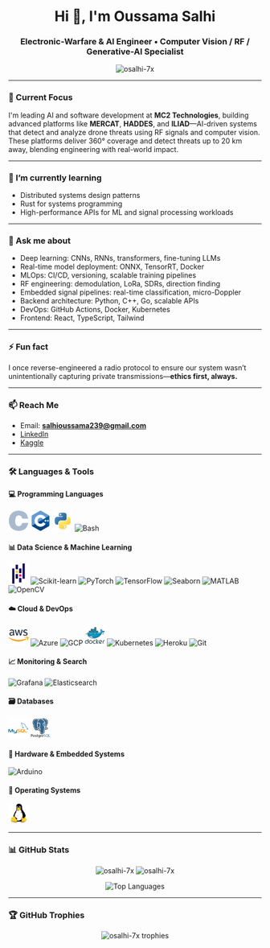 <h1 align="center">Hi 👋, I'm Oussama Salhi</h1>
<h3 align="center">Electronic-Warfare & AI Engineer • Computer Vision / RF / Generative-AI Specialist</h3>

<p align="center">
  <img src="https://komarev.com/ghpvc/?username=osalhi-7x&label=Profile%20views&color=0e75b6&style=flat" alt="osalhi-7x" />
</p>

---

### 🔭 Current Focus

I'm leading AI and software development at **MC2 Technologies**, building advanced platforms like **MERCAT**, **HADDES**, and **ILIAD**—AI-driven systems that detect and analyze drone threats using RF signals and computer vision. These platforms deliver 360° coverage and detect threats up to 20 km away, blending engineering with real-world impact.

---

### 🌱 I’m currently learning

- Distributed systems design patterns  
- Rust for systems programming  
- High-performance APIs for ML and signal processing workloads  

---

### 💬 Ask me about

- Deep learning: CNNs, RNNs, transformers, fine-tuning LLMs  
- Real-time model deployment: ONNX, TensorRT, Docker  
- MLOps: CI/CD, versioning, scalable training pipelines  
- RF engineering: demodulation, LoRa, SDRs, direction finding  
- Embedded signal pipelines: real-time classification, micro-Doppler  
- Backend architecture: Python, C++, Go, scalable APIs  
- DevOps: GitHub Actions, Docker, Kubernetes  
- Frontend: React, TypeScript, Tailwind

---

### ⚡ Fun fact

I once reverse-engineered a radio protocol to ensure our system wasn’t unintentionally capturing private transmissions—**ethics first, always.**

---

### 📫 Reach Me

- Email: **salhioussama239@gmail.com**  
- [LinkedIn](https://www.linkedin.com/in/oussama-salhi-534090130/)  
- [Kaggle](https://www.kaggle.com/oussamasalhi)

---

### 🛠️ Languages & Tools

#### 💻 Programming Languages
<p>
  <img src="https://raw.githubusercontent.com/devicons/devicon/master/icons/c/c-original.svg" alt="C" width="40" height="40"/>
  <img src="https://raw.githubusercontent.com/devicons/devicon/master/icons/cplusplus/cplusplus-original.svg" alt="C++" width="40" height="40"/>
  <img src="https://raw.githubusercontent.com/devicons/devicon/master/icons/python/python-original.svg" alt="Python" width="40" height="40"/>
  <img src="https://www.vectorlogo.zone/logos/gnu_bash/gnu_bash-icon.svg" alt="Bash" width="40" height="40"/>
</p>

#### 📊 Data Science & Machine Learning
<p>
  <img src="https://raw.githubusercontent.com/devicons/devicon/master/icons/pandas/pandas-original.svg" alt="Pandas" width="40" height="40"/>
  <img src="https://upload.wikimedia.org/wikipedia/commons/0/05/Scikit_learn_logo_small.svg" alt="Scikit-learn" width="40" height="40"/>
  <img src="https://www.vectorlogo.zone/logos/pytorch/pytorch-icon.svg" alt="PyTorch" width="40" height="40"/>
  <img src="https://www.vectorlogo.zone/logos/tensorflow/tensorflow-icon.svg" alt="TensorFlow" width="40" height="40"/>
  <img src="https://seaborn.pydata.org/_images/logo-mark-lightbg.svg" alt="Seaborn" width="40" height="40"/>
  <img src="https://upload.wikimedia.org/wikipedia/commons/2/21/Matlab_Logo.png" alt="MATLAB" width="40" height="40"/>
  <img src="https://www.vectorlogo.zone/logos/opencv/opencv-icon.svg" alt="OpenCV" width="40" height="40"/>
</p>

#### ☁️ Cloud & DevOps
<p>
  <img src="https://raw.githubusercontent.com/devicons/devicon/master/icons/amazonwebservices/amazonwebservices-original-wordmark.svg" alt="AWS" width="40" height="40"/>
  <img src="https://www.vectorlogo.zone/logos/microsoft_azure/microsoft_azure-icon.svg" alt="Azure" width="40" height="40"/>
  <img src="https://www.vectorlogo.zone/logos/google_cloud/google_cloud-icon.svg" alt="GCP" width="40" height="40"/>
  <img src="https://raw.githubusercontent.com/devicons/devicon/master/icons/docker/docker-original-wordmark.svg" alt="Docker" width="40" height="40"/>
  <img src="https://www.vectorlogo.zone/logos/kubernetes/kubernetes-icon.svg" alt="Kubernetes" width="40" height="40"/>
  <img src="https://www.vectorlogo.zone/logos/heroku/heroku-icon.svg" alt="Heroku" width="40" height="40"/>
  <img src="https://www.vectorlogo.zone/logos/git-scm/git-scm-icon.svg" alt="Git" width="40" height="40"/>
</p>

#### 📈 Monitoring & Search
<p>
  <img src="https://www.vectorlogo.zone/logos/grafana/grafana-icon.svg" alt="Grafana" width="40" height="40"/>
  <img src="https://www.vectorlogo.zone/logos/elastic/elastic-icon.svg" alt="Elasticsearch" width="40" height="40"/>
</p>

#### 🗃️ Databases
<p>
  <img src="https://raw.githubusercontent.com/devicons/devicon/master/icons/mysql/mysql-original-wordmark.svg" alt="MySQL" width="40" height="40"/>
  <img src="https://raw.githubusercontent.com/devicons/devicon/master/icons/postgresql/postgresql-original-wordmark.svg" alt="PostgreSQL" width="40" height="40"/>
</p>

#### 🔧 Hardware & Embedded Systems
<p>
  <img src="https://cdn.worldvectorlogo.com/logos/arduino-1.svg" alt="Arduino" width="40" height="40"/>
</p>

#### 🐧 Operating Systems
<p>
  <img src="https://raw.githubusercontent.com/devicons/devicon/master/icons/linux/linux-original.svg" alt="Linux" width="40" height="40"/>
</p>


---

### 📊 GitHub Stats

<p align="center">
  <img src="https://github-readme-stats.vercel.app/api?username=osalhi-7x&show_icons=true&locale=en" alt="osalhi-7x" height="165"/>
  <img src="https://github-readme-streak-stats.herokuapp.com/?user=osalhi-7x" alt="osalhi-7x" height="165"/>
</p>

<p align="center">
  <img src="https://github-readme-stats.vercel.app/api/top-langs/?username=osalhi-7x&layout=compact" alt="Top Languages"/>
</p>

---

### 🏆 GitHub Trophies

<p align="center">
  <img src="https://github-profile-trophy.vercel.app/?username=osalhi-7x" alt="osalhi-7x trophies" />
</p>
